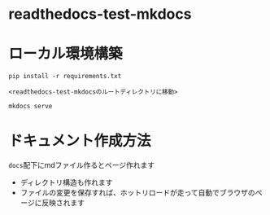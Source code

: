 # readthedocs-test-mkdocs

# ローカル環境構築

```
pip install -r requirements.txt

<readthedocs-test-mkdocsのルートディレクトリに移動>

mkdocs serve
```

# ドキュメント作成方法

`docs`配下にmdファイル作るとページ作れます

- ディレクトリ構造も作れます
- ファイルの変更を保存すれば、ホットリロードが走って自動でブラウザのページに反映されます

